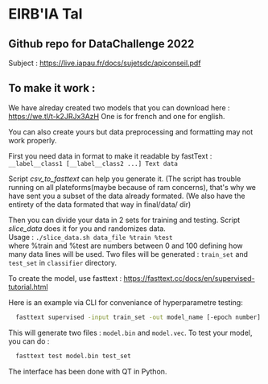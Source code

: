 # EIRB'IA Tal
## Github repo for DataChallenge 2022

Subject : https://live.iapau.fr/docs/sujetsdc/apiconseil.pdf

## To make it work :

We have alreday created two models that you can download here :
https://we.tl/t-k2JRJx3AzH
One is for french and one for english.

You can also create yours but data preprocessing and formatting may not work properly.

First you need data in format to make it readable by fastText : \
``__label__class1 [__label__class2 ...] Text data``

Script *csv_to_fasttext* can help you generate it.
(The script has trouble running on all plateforms(maybe because of ram concerns), that's why we have sent you a subset of the data already formated.
(We also have the entirety of the data formated that way in final/data/ dir)

Then you can divide your data in 2 sets for training and testing.
Script *slice_data* does it for you and randomizes data. \
Usage : ``./slice_data.sh data_file %train %test`` \
where %train and %test are numbers between 0 and 100 defining how many data lines will be used.
Two files will be generated : ``train_set`` and ``test_set`` in ``classifier`` directory.

To create the model, use fasttext : 
https://fasttext.cc/docs/en/supervised-tutorial.html

Here is an example via CLI for conveniance of hyperparametre testing: 
  ```bash
    fasttext supervised -input train_set -out model_name [-epoch number] [-lr learning_rate]
  ```
  This will generate two files : ``model.bin`` and ``model.vec``. To test your model, you can do :
  ```bash
    fasttext test model.bin test_set
  ```
 
The interface has been done with QT in Python.
